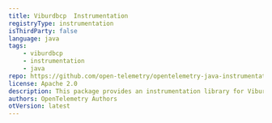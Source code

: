```yaml
---
title: Viburdbcp  Instrumentation
registryType: instrumentation
isThirdParty: false
language: java
tags:
    - viburdbcp
    - instrumentation
    - java
repo: https://github.com/open-telemetry/opentelemetry-java-instrumentation/tree/main/instrumentation/vibur-dbcp-11.0
license: Apache 2.0
description: This package provides an instrumentation library for Viburdbcp
authors: OpenTelemetry Authors
otVersion: latest
---
```

